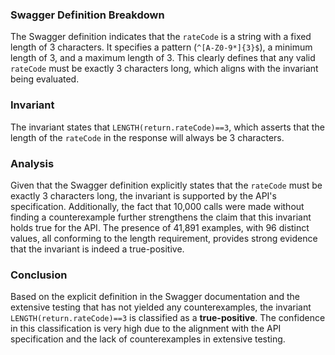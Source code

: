 ### Swagger Definition Breakdown
The Swagger definition indicates that the `rateCode` is a string with a fixed length of 3 characters. It specifies a pattern (`^[A-Z0-9*]{3}$`), a minimum length of 3, and a maximum length of 3. This clearly defines that any valid `rateCode` must be exactly 3 characters long, which aligns with the invariant being evaluated.

### Invariant
The invariant states that `LENGTH(return.rateCode)==3`, which asserts that the length of the `rateCode` in the response will always be 3 characters.

### Analysis
Given that the Swagger definition explicitly states that the `rateCode` must be exactly 3 characters long, the invariant is supported by the API's specification. Additionally, the fact that 10,000 calls were made without finding a counterexample further strengthens the claim that this invariant holds true for the API. The presence of 41,891 examples, with 96 distinct values, all conforming to the length requirement, provides strong evidence that the invariant is indeed a true-positive.

### Conclusion
Based on the explicit definition in the Swagger documentation and the extensive testing that has not yielded any counterexamples, the invariant `LENGTH(return.rateCode)==3` is classified as a **true-positive**. The confidence in this classification is very high due to the alignment with the API specification and the lack of counterexamples in extensive testing.
